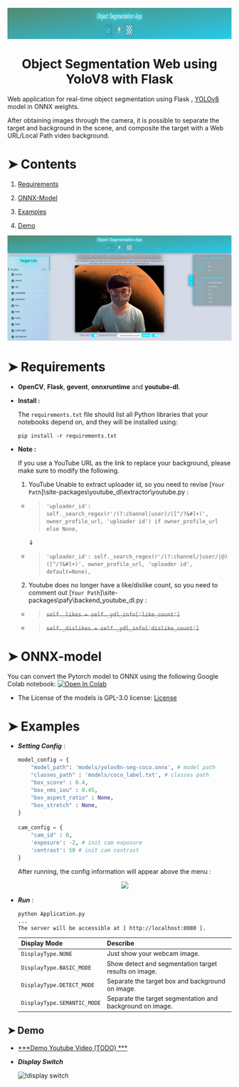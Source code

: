 <p align="center">
  <img align="center" src="demo/title.jpg" height=70px>
</p>

<h1 align="center"> Object Segmentation Web using YoloV8 with Flask </h1>

Web application for real-time object segmentation using Flask , [YOLOv8](https://github.com/ultralytics/ultralytics) model in ONNX weights.


After obtaining images through the camera, it is possible to separate the target and background in the scene, and composite the target with a Web URL/Local Path video background.

# ➤ Contents
1) [Requirements](#Requirements)

2) [ONNX-Model](#ONNX-Model)

3) [Examples](#Examples)

4) [Demo](#Demo)

<p align="center">
    <img src="demo/demo-screen.jpg" width=700px>
</p>


# ➤ Requirements

* **OpenCV**, **Flask**, **gevent**, **onnxruntime** and **youtube-dl**. 
* **Install :**

    The `requirements.txt` file should list all Python libraries that your notebooks
    depend on, and they will be installed using:

    ```
    pip install -r requirements.txt
    ```
* **Note :**

    If you use a YouTube URL as the link to replace your background, please make sure to modify the following.

    1) YouTube Unable to extract uploader id, so you need to revise [`Your Path`]\site-packages\youtube_dl\extractor\youtube.py : 
    
    - > `'uploader_id': self._search_regex(r'/(?:channel|user)/([^/?&#]+)', owner_profile_url, 'uploader id') if owner_profile_url else None,` 

      $\Downarrow$ 
    - > `'uploader_id': self._search_regex(r'/(?:channel/|user/|@)([^/?&#]+)', owner_profile_url, 'uploader id', default=None),`

    2) Youtube does no longer have a like/dislike count, so you need to comment out [`Your Path`]\site-packages\pafy\backend_youtube_dl.py : 

    - > <strike>`self._likes = self._ydl_info['like_count']`</strike>
    - > <strike>`self._dislikes = self._ydl_info['dislike_count']`</strike>


# ➤ ONNX-model
You can convert the Pytorch model to ONNX using the following Google Colab notebook:  [![Open In Colab](https://colab.research.google.com/assets/colab-badge.svg)](https://colab.research.google.com/drive/1oDEKz8FUCXtW-REhWy5N__PgTPjt3jm9?usp=sharing)
- The License of the models is GPL-3.0 license: [License](https://github.com/ultralytics/ultralytics/blob/master/LICENSE)


# ➤ Examples
* ***Setting Config*** :
    ```python
    model_config = {
        "model_path": 'models/yolov8n-seg-coco.onnx', # model path
        "classes_path" : 'models/coco_label.txt', # classes path
        "box_score" : 0.4,
        "box_nms_iou" : 0.45,
        "box_aspect_ratio" : None,
        "box_stretch" : None,
    }

    cam_config = {
        "cam_id" : 0,
        'exposure': -2, # init cam exposure
        'contrast': 50 # init cam contrast
    }
   ```

   After running, the config information will appear above the menu : 

    [<div align=center><img src="demo/config-menu.jpg" width=250px></div>](demo/)

* ***Run*** :

    ```
    python Application.py
    ... 
    The server will be accessible at [ http://localhost:8080 ].
    ```
    | Display Mode                  |  Describe                                                       | 
    |:----------------------------- | :-------------------------------------------------------------- | 
    | `DisplayType.NONE`            | Just show your webcam image.                                    | 
    | `DisplayType.BASIC_MODE`      | Show detect and segmentation target results on image.           | 
    | `DisplayType.DETECT_MODE`     | Separate the target box and background on image.                |
    | `DisplayType.SEMANTIC_MODE`   | Separate the target segmentation and background on image.       | 


## ➤ Demo
* [***Demo Youtube Video (TODO) ***]()

* ***Display Switch***

    ![!display switch](demo/demo-gif.gif)
